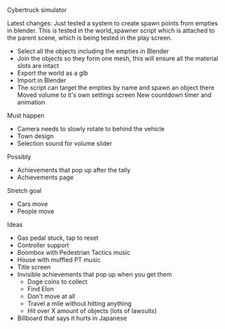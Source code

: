Cybertruck simulator

Latest changes:
Just tested a system to create spawn points from empties in blender. This is tested in the world_spawner script which is attached to the parent scene, which is being tested in the play screen. 
- Select all the objects including the empties in Blender
- Join the objects so they form one mesh, this will ensure all the material slots are intact
- Export the world as a glb
- Import in Blender
- The script can target the empties by name and spawn an object there
Moved volume to it's own settings screen
New countdown timer and animation

Must happen
- Camera needs to slowly rotate to behind the vehicle
- Town design
- Selection sound for volume slider

Possibly
- Achievements that pop up after the tally
- Achievements page

Stretch goal
- Cars move
- People move

Ideas
- Gas pedal stuck, tap to reset
- Controller support
- Boombox with Pedestrian Tactics music
- House with muffled PT music
- Title screen
- Invisible achievements that pop up when you get them
	- Doge coins to collect
	- Find Elon
	- Don't move at all
	- Travel a mile without hitting anything
	- Hit over X amount of objects (lots of lawsuits)
- Billboard that says it hurts in Japanese
